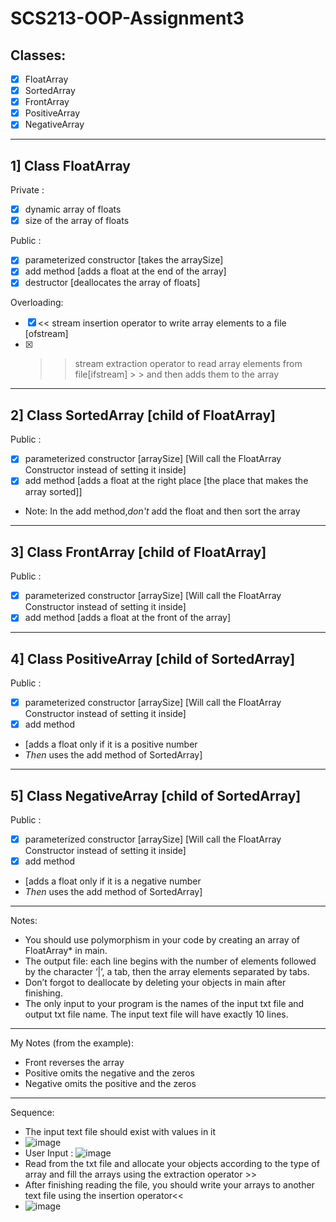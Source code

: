 # SCS213-OOP-Assignment3

## Classes:

- [x] FloatArray
- [x] SortedArray
- [x] FrontArray
- [x] PositiveArray
- [x] NegativeArray

---

## 1] Class FloatArray

Private :

- [x] dynamic array of floats
- [x] size of the array of floats

Public :

- [x] parameterized constructor [takes the arraySize]
- [x] add method [adds a float at the end of the array]
- [x] destructor [deallocates the array of floats]

Overloading:

- [x] << stream insertion operator to write array elements to a file [ofstream]
- [x] > > stream extraction operator to read array elements from file[ifstream]
      > > and then adds them to the array

---

## 2] Class SortedArray [child of FloatArray]

Public :

- [x] parameterized constructor [arraySize] [Will call the FloatArray Constructor instead of setting it inside]
- [x] add method [adds a float at the right place [the place that makes the array sorted]]
- Note: In the add method,_don't_ add the float and then sort the array

---

## 3] Class FrontArray [child of FloatArray]

Public :

- [x] parameterized constructor [arraySize] [Will call the FloatArray Constructor instead of setting it inside]
- [x] add method [adds a float at the front of the array]

---

## 4] Class PositiveArray [child of SortedArray]

Public :

- [x] parameterized constructor [arraySize] [Will call the FloatArray Constructor instead of setting it inside]
- [x] add method
- [adds a float only if it is a positive number
- _Then_ uses the add method of SortedArray]

---

## 5] Class NegativeArray [child of SortedArray]

Public :

- [x] parameterized constructor [arraySize] [Will call the FloatArray Constructor instead of setting it inside]
- [x] add method
- [adds a float only if it is a negative number
- _Then_ uses the add method of SortedArray]

---

Notes:

- You should use polymorphism in your code by creating an array of FloatArray\* in main.
- The output file: each line begins with the number of elements followed by the character ‘|’, a tab, then the array elements separated by tabs.
- Don’t forgot to deallocate by deleting your objects in main after finishing.
- The only input to your program is the names of the input txt file and output txt file name. The input text file will have exactly 10 lines.

---

My Notes (from the example):

- Front reverses the array
- Positive omits the negative and the zeros
- Negative omits the positive and the zeros

---

Sequence:

- The input text file should exist with values in it
- ![image](https://user-images.githubusercontent.com/78238174/146653402-a82e7155-0a66-452d-a3ce-6e4ef64f4981.png)
- User Input : ![image](https://user-images.githubusercontent.com/78238174/146653332-13b8f801-15cc-4d48-8e8d-a65e35e4b6b8.png)
- Read from the txt file and allocate your objects according to the type of array and fill the arrays using the extraction operator >>
- After finishing reading the file, you should write your arrays to another text file using the insertion operator<<
- ![image](https://user-images.githubusercontent.com/78238174/146653424-ed2b5fbc-13bf-478c-aba1-de04154b53a4.png)

